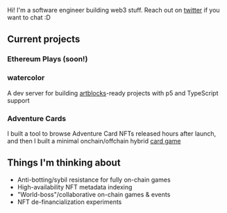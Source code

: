 Hi! I'm a software engineer building web3 stuff. Reach out on [twitter](https://twitter.com/0xOlias) if you want to chat :D

## Current projects

### Ethereum Plays (soon!)  

### watercolor  
A dev server for building [artblocks](https://www.artblocks.io/)-ready projects with p5 and TypeScript support

### Adventure Cards  
I built a tool to browse Adventure Card NFTs released hours after launch, and then I built a minimal onchain/offchain hybrid [card game](https://github.com/Adventure-Cards/game-client)  

## Things I'm thinking about 
- Anti-botting/sybil resistance for fully on-chain games
- High-availability NFT metadata indexing
- "World-boss"/collaborative on-chain games & events
- NFT de-financialization experiments
